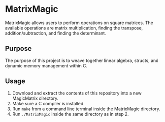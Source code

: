 # MatrixMagic
MatrixMagic allows users to perform operations on square matrices. The available operations are matrix multiplication, finding the transpose, addition/subtraction, and finding the determinant.

## Purpose
The purpose of this project is to weave together linear algebra, structs, and dynamic memory management within C.

## Usage
1. Download and extract the contents of this repository into a new MagicMatrix directory.
2. Make sure a C compiler is installed.
3. Run `make` from a command line terminal inside the MatrixMagic directory.
4. Run `./MatrixMagic` inside the same directory as in step 2.
